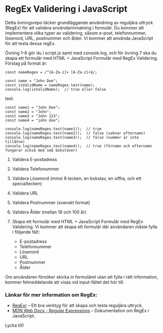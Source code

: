 # RegEx Validering i JavaScript

Detta övningsrepo täcker grundläggande användning av reguljära uttryck (RegEx) för att validera användarinmatning i formulär. Du kommer att implementera olika typer av validering, såsom e-post, telefonnummer, lösenord, URL, postnummer och ålder. Vi kommer att använda JavaScript för att testa dessa regEx.

Övning 1-6 gör du i script.js samt med console.log, och för övning 7 ska du skapa ett formulär med HTML + JavaScript Formulär med RegEx Validering.
Förslag på format är:
```
const nameRegex = /^[A-Za-z]+ [A-Za-z]+$/;

const name = "John Doe";
const isValidName = nameRegex.test(name);
console.log(isValidName);  // true eller false
```
test:
```
const name1 = "John Doe";
const name2 = "John";
const name3 = "John 123";
const name4 = "john doe";

console.log(nameRegex.test(name1));  // true
console.log(nameRegex.test(name2));  // false (saknar efternamn)
console.log(nameRegex.test(name3));  // false (nummer är inte tillåtna)
console.log(nameRegex.test(name4));  // true (förnamn och efternamn fungerar också med små bokstäver)

```



 1. Validera E-postadress

 2. Validera Telefonummer

 3. Validera Lösenord (minst 8 tecken, en bokstav, en siffra, och ett specialtecken)

 4. Validera URL

 5. Validera Postnummer (svenskt format)

 6. Validera Ålder (mellan 18 och 100 år)

 7. Skapa ett formulär med HTML + JavaScript Formulär med RegEx Validering.
Vi kommer att skapa ett formulär där användaren måste fylla i följande fält:
    - E-postadress
    - Telefonnummer
    - Lösenord
    - URL
    - Postnummer
    - Ålder

Om användaren försöker skicka in formuläret utan att fylla i rätt information, kommer felmeddelande att visas vid input-fältet det hör till.

### Länkar för mer information om RegEx:

- [RegExr](https://regexr.com/) – Ett bra verktyg för att skapa och testa reguljära uttryck.
- [MDN Web Docs - Regular Expressions](https://developer.mozilla.org/en-US/docs/Web/JavaScript/Guide/Regular_Expressions) – Dokumentation om RegEx i JavaScript.


Lycka till!
